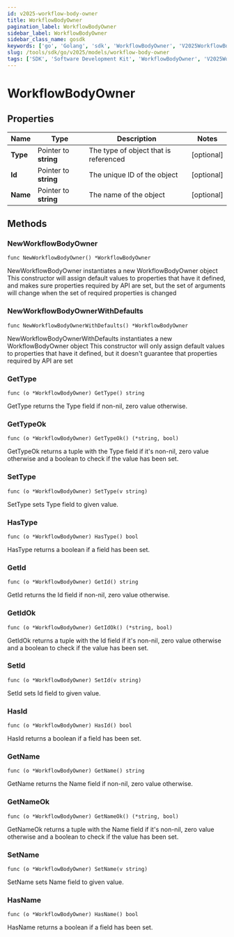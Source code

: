 ```yaml
---
id: v2025-workflow-body-owner
title: WorkflowBodyOwner
pagination_label: WorkflowBodyOwner
sidebar_label: WorkflowBodyOwner
sidebar_class_name: gosdk
keywords: ['go', 'Golang', 'sdk', 'WorkflowBodyOwner', 'V2025WorkflowBodyOwner'] 
slug: /tools/sdk/go/v2025/models/workflow-body-owner
tags: ['SDK', 'Software Development Kit', 'WorkflowBodyOwner', 'V2025WorkflowBodyOwner']
---
```


# WorkflowBodyOwner

## Properties

Name | Type | Description | Notes
------------ | ------------- | ------------- | -------------
**Type** | Pointer to **string** | The type of object that is referenced | [optional] 
**Id** | Pointer to **string** | The unique ID of the object | [optional] 
**Name** | Pointer to **string** | The name of the object | [optional] 

## Methods

### NewWorkflowBodyOwner

`func NewWorkflowBodyOwner() *WorkflowBodyOwner`

NewWorkflowBodyOwner instantiates a new WorkflowBodyOwner object
This constructor will assign default values to properties that have it defined,
and makes sure properties required by API are set, but the set of arguments
will change when the set of required properties is changed

### NewWorkflowBodyOwnerWithDefaults

`func NewWorkflowBodyOwnerWithDefaults() *WorkflowBodyOwner`

NewWorkflowBodyOwnerWithDefaults instantiates a new WorkflowBodyOwner object
This constructor will only assign default values to properties that have it defined,
but it doesn't guarantee that properties required by API are set

### GetType

`func (o *WorkflowBodyOwner) GetType() string`

GetType returns the Type field if non-nil, zero value otherwise.

### GetTypeOk

`func (o *WorkflowBodyOwner) GetTypeOk() (*string, bool)`

GetTypeOk returns a tuple with the Type field if it's non-nil, zero value otherwise
and a boolean to check if the value has been set.

### SetType

`func (o *WorkflowBodyOwner) SetType(v string)`

SetType sets Type field to given value.

### HasType

`func (o *WorkflowBodyOwner) HasType() bool`

HasType returns a boolean if a field has been set.

### GetId

`func (o *WorkflowBodyOwner) GetId() string`

GetId returns the Id field if non-nil, zero value otherwise.

### GetIdOk

`func (o *WorkflowBodyOwner) GetIdOk() (*string, bool)`

GetIdOk returns a tuple with the Id field if it's non-nil, zero value otherwise
and a boolean to check if the value has been set.

### SetId

`func (o *WorkflowBodyOwner) SetId(v string)`

SetId sets Id field to given value.

### HasId

`func (o *WorkflowBodyOwner) HasId() bool`

HasId returns a boolean if a field has been set.

### GetName

`func (o *WorkflowBodyOwner) GetName() string`

GetName returns the Name field if non-nil, zero value otherwise.

### GetNameOk

`func (o *WorkflowBodyOwner) GetNameOk() (*string, bool)`

GetNameOk returns a tuple with the Name field if it's non-nil, zero value otherwise
and a boolean to check if the value has been set.

### SetName

`func (o *WorkflowBodyOwner) SetName(v string)`

SetName sets Name field to given value.

### HasName

`func (o *WorkflowBodyOwner) HasName() bool`

HasName returns a boolean if a field has been set.


